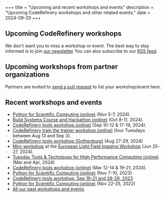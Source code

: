 +++
title = "Upcoming and recent workshops and events"
description = "Upcomng CodeRefinery workshops and other related events."
date = 2024-09-29
+++

## Upcoming CodeRefinery workshops

<!-- If you edit this section, also update the date on top of this page. This
is important for RSS feed. -->

We don't want you to miss a workshop or event. The best
way to stay informed is to join [our newsletter](@/about/newsletter.md)
You can also subscribe to our [RSS feed](/atom.xml).


## Upcoming workshops from partner organizations

Partners are invited to [send a pull
request](https://github.com/coderefinery/coderefinery.org/edit/main/content/workshops/upcoming.md)
to list your workshop/event here.


## Recent workshops and events

- [Python for Scientific Computing (online)](https://www.aalto.fi/en/events/python-for-scientific-computing-5-7november2024) (Nov 5-7, 2024).
- [Build Systems Course and Hackathon (online)](https://github.com/PDC-support/build-systems-course) (Oct 8-11, 2024).
- [CodeRefinery tools workshop (online)](https://coderefinery.github.io/2024-09-10-workshop/) (Sep 10-12 & 17-19, 2024).
- [CodeRefinery train the trainer workshop (online)](https://coderefinery.github.io/train-the-trainer/)
  (four Tuesdays between Aug 13 and Sep 3).
- [CodeRefinery tools workshop (Gothenburg)](https://coderefinery.github.io/2024-08-27-gothenburg/) (Aug 27-29, 2024)
- [Mini-workshop](https://coderefinery.github.io/mini-workshop/) at the [European Light Field Imaging Workshop](https://elfi2024.eu/) (Jun 25-27, 2024).
- [Tuesday Tools & Techniques for High Performance Computing (online)](https://scicomp.aalto.fi/training/scip/ttt4hpc-2024/) (Mar and Apr, 2024)
- [CodeRefinery tools workshop (online)](https://coderefinery.github.io/2024-03-12-workshop/) (Mar 12-14 & 19-21, 2024).
- [Python for Scientific Computing (online)](https://scicomp.aalto.fi/training/scip/python-for-scicomp-2023/) (Nov 7-10, 2023)
- [CodeRefinery tools workshop, Sep 19-21 and 26-28, 2023](https://coderefinery.github.io/2023-09-19-workshop/)
- [Python for Scientific Computing (online)](https://scicomp.aalto.fi/training/scip/python-for-scicomp-2022/) (Nov 22-25, 2022)
- [All our past workshops and events](@/workshops/past.md)
